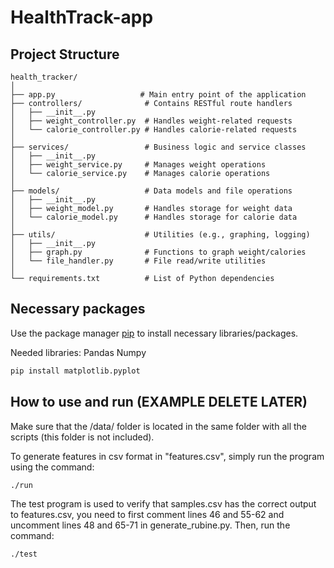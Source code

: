 # HealthTrack-app

## Project Structure
```
health_tracker/
│
├── app.py                   # Main entry point of the application
├── controllers/              # Contains RESTful route handlers
│   ├── __init__.py
│   ├── weight_controller.py  # Handles weight-related requests
│   └── calorie_controller.py # Handles calorie-related requests
│
├── services/                 # Business logic and service classes
│   ├── __init__.py
│   ├── weight_service.py     # Manages weight operations
│   └── calorie_service.py    # Manages calorie operations
│
├── models/                   # Data models and file operations
│   ├── __init__.py
│   ├── weight_model.py       # Handles storage for weight data
│   └── calorie_model.py      # Handles storage for calorie data
│
├── utils/                    # Utilities (e.g., graphing, logging)
│   ├── __init__.py
│   ├── graph.py              # Functions to graph weight/calories
│   └── file_handler.py       # File read/write utilities
│
└── requirements.txt          # List of Python dependencies
```

## Necessary packages

Use the package manager [pip](https://pip.pypa.io/en/stable/) to install necessary libraries/packages.

Needed libraries:
Pandas
Numpy

```bash
pip install matplotlib.pyplot
```

## How to use and run (EXAMPLE DELETE LATER)

Make sure that the /data/ folder is located in the same folder with all the scripts (this folder is not included).

To generate features in csv format in "features.csv", simply run the program using the command:
```bash
./run
```

The test program is used to verify that samples.csv has the correct output to features.csv, you need to first comment lines 46 and 55-62 and uncomment lines 48 and 65-71 in generate_rubine.py. Then, run the command:
```bash
./test
```
